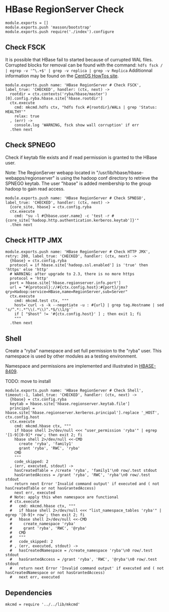 
# HBase RegionServer Check

    module.exports = []
    module.exports.push 'masson/bootstrap'
    module.exports.push require('./index').configure

## Check FSCK

It is possible that HBase fail to started because of currupted WAL files.
Corrupted blocks for removal can be found with the command: 
`hdfs fsck / | egrep -v '^\.+$' | grep -v replica | grep -v Replica`
Additionnal information may be found on the [CentOS HowTos site][corblk].

[corblk]: http://centoshowtos.org/hadoop/fix-corrupt-blocks-on-hdfs/

    module.exports.push name: 'HBase RegionServer # Check FSCK', label_true: 'CHECKED', handler: (ctx, next) ->
      rootdir = ctx.contexts('ryba/hbase/master')[0].config.ryba.hbase.site['hbase.rootdir']
      ctx.execute
        cmd: mkcmd.hdfs ctx, "hdfs fsck #{rootdir}/WALs | grep 'Status: HEALTHY'"
        relax: true
      , (err) ->
        console.log 'WARNING, fsck show wall corruption' if err
      .then next

## Check SPNEGO

Check if keytab file exists and if read permission is granted to the HBase user.

Note: The RegionServer webapp located in "/usr/lib/hbase/hbase-webapps/regionserver" is
using the hadoop conf directory to retrieve the SPNEGO keytab. The user "hbase"
is added membership to the group hadoop to gain read access.

    module.exports.push name: 'HBase RegionServer # Check SPNEGO', label_true: 'CHECKED', handler: (ctx, next) ->
      {core_site, hbase} = ctx.config.ryba
      ctx.execute
        cmd: "su -l #{hbase.user.name} -c 'test -r #{core_site['hadoop.http.authentication.kerberos.keytab']}'"
      .then next

## Check HTTP JMX

    module.exports.push name: 'HBase RegionServer # Check HTTP JMX', retry: 200, label_true: 'CHECKED', handler: (ctx, next) ->
      {hbase} = ctx.config.ryba
      protocol = if hbase.site['hadoop.ssl.enabled'] is 'true' then 'https' else 'http'
      # WARNING: after upgrade to 2.3, there is no more https
      protocol = 'http'
      port = hbase.site['hbase.regionserver.info.port']
      url = "#{protocol}://#{ctx.config.host}:#{port}/jmx?qry=Hadoop:service=HBase,name=RegionServer,sub=Server"
      ctx.execute
        cmd: mkcmd.test ctx, """
        host=`curl -s -k --negotiate -u : #{url} | grep tag.Hostname | sed 's/^.*:.*"\\(.*\\)".*$/\\1/g'`
        if [ "$host" != '#{ctx.config.host}' ] ; then exit 1; fi
        """
      .then next

## Shell

Create a "ryba" namespace and set full permission to the "ryba" user. This
namespace is used by other modules as a testing environment.

Namespace and permissions are implemented and illustrated in [HBASE-8409].

TODO: move to install

    module.exports.push name: 'HBase RegionServer # Check Shell', timeout:-1, label_true: 'CHECKED', handler: (ctx, next) ->
      {hbase} = ctx.config.ryba
      keytab = hbase.site['hbase.regionserver.keytab.file']
      principal = hbase.site['hbase.regionserver.kerberos.principal'].replace '_HOST', ctx.config.host
      ctx.execute
        cmd: mkcmd.hbase ctx, """
        if hbase shell 2>/dev/null <<< "user_permission 'ryba'" | egrep '[1-9][0-9]* row'; then exit 2; fi
        hbase shell 2>/dev/null <<-CMD
          create 'ryba', 'family1'
          grant 'ryba', 'RWC', 'ryba'
        CMD
        """
        code_skipped: 2
      , (err, executed, stdout) ->
        hasCreatedTable = /create 'ryba', 'family1'\n0 row/.test stdout
        hasGrantedAccess = /grant 'ryba', 'RWC', 'ryba'\n0 row/.test stdout
        return next Error 'Invalid command output' if executed and ( not hasCreatedTable or not hasGrantedAccess)
        next err, executed
      # Note: apply this when namespace are functional
      # ctx.execute
      #   cmd: mkcmd.hbase ctx, """
      #   if hbase shell 2>/dev/null <<< "list_namespace_tables 'ryba'" | egrep '[0-9]+ row'; then exit 2; fi
      #   hbase shell 2>/dev/null <<-CMD
      #     create_namespace 'ryba'
      #     grant 'ryba', 'RWC', '@ryba'
      #   CMD
      #   """
      #   code_skipped: 2
      # , (err, executed, stdout) ->
      #   hasCreatedNamespace = /create_namespace 'ryba'\n0 row/.test stdout
      #   hasGrantedAccess = /grant 'ryba', 'RWC', '@ryba'\n0 row/.test stdout
      #   return next Error 'Invalid command output' if executed and ( not hasCreatedNamespace or not hasGrantedAccess)
      #   next err, executed

## Dependencies

    mkcmd = require '../../lib/mkcmd'

[HBASE-8409]: https://issues.apache.org/jira/browse/HBASE-8409
